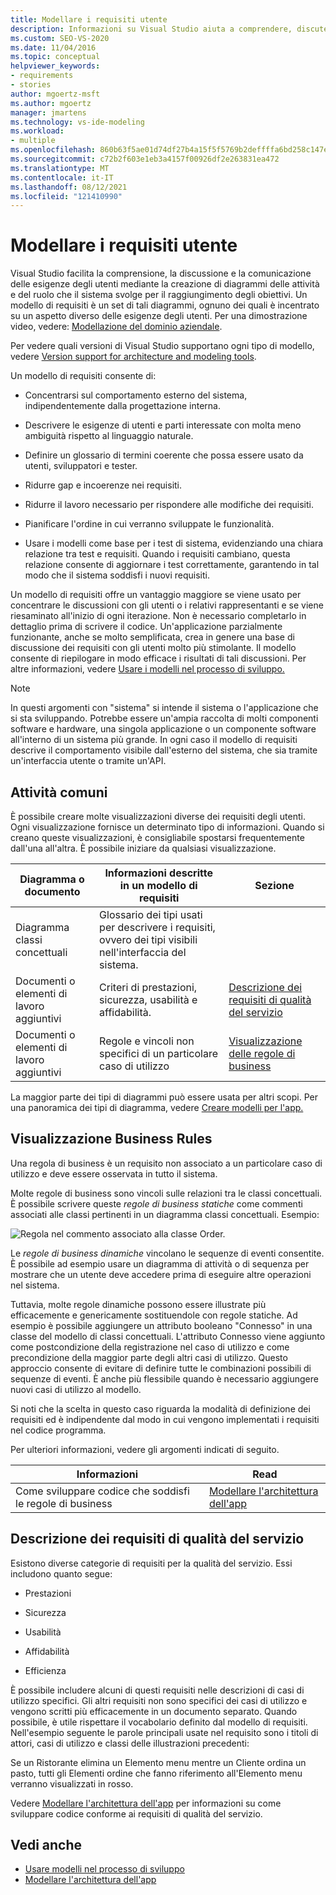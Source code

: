 ```yaml
---
title: Modellare i requisiti utente
description: Informazioni su Visual Studio aiuta a comprendere, discutere e comunicare le esigenze degli utenti disegnando diagrammi sulle loro attività.
ms.custom: SEO-VS-2020
ms.date: 11/04/2016
ms.topic: conceptual
helpviewer_keywords:
- requirements
- stories
author: mgoertz-msft
ms.author: mgoertz
manager: jmartens
ms.technology: vs-ide-modeling
ms.workload:
- multiple
ms.openlocfilehash: 860b63f5ae01d74df27b4a15f5f5769b2deffffa6bd258c147e4ce63d0abc0aa
ms.sourcegitcommit: c72b2f603e1eb3a4157f00926df2e263831ea472
ms.translationtype: MT
ms.contentlocale: it-IT
ms.lasthandoff: 08/12/2021
ms.locfileid: "121410990"
---
```

# <a name="model-user-requirements"></a>Modellare i requisiti utente

Visual Studio facilita la comprensione, la discussione e la comunicazione delle esigenze degli utenti mediante la creazione di diagrammi delle attività e del ruolo che il sistema svolge per il raggiungimento degli obiettivi. Un modello di requisiti è un set di tali diagrammi, ognuno dei quali è incentrato su un aspetto diverso delle esigenze degli utenti. Per una dimostrazione video, vedere: [Modellazione del dominio aziendale](https://channel9.msdn.com/blogs/clinted/uml-with-vs-2010-part-3-modeling-the-business-domain).

Per vedere quali versioni di Visual Studio supportano ogni tipo di modello, vedere [Version support for architecture and modeling tools](../modeling/analyze-and-model-your-architecture.md#VersionSupport).

Un modello di requisiti consente di:

- Concentrarsi sul comportamento esterno del sistema, indipendentemente dalla progettazione interna.

- Descrivere le esigenze di utenti e parti interessate con molta meno ambiguità rispetto al linguaggio naturale.

- Definire un glossario di termini coerente che possa essere usato da utenti, sviluppatori e tester.

- Ridurre gap e incoerenze nei requisiti.

- Ridurre il lavoro necessario per rispondere alle modifiche dei requisiti.

- Pianificare l'ordine in cui verranno sviluppate le funzionalità.

- Usare i modelli come base per i test di sistema, evidenziando una chiara relazione tra test e requisiti. Quando i requisiti cambiano, questa relazione consente di aggiornare i test correttamente, garantendo in tal modo che il sistema soddisfi i nuovi requisiti.

Un modello di requisiti offre un vantaggio maggiore se viene usato per concentrare le discussioni con gli utenti o i relativi rappresentanti e se viene riesaminato all'inizio di ogni iterazione. Non è necessario completarlo in dettaglio prima di scrivere il codice. Un'applicazione parzialmente funzionante, anche se molto semplificata, crea in genere una base di discussione dei requisiti con gli utenti molto più stimolante. Il modello consente di riepilogare in modo efficace i risultati di tali discussioni. Per altre informazioni, vedere [Usare i modelli nel processo di sviluppo.](../modeling/use-models-in-your-development-process.md)

> [!NOTE]
> In questi argomenti con "sistema" si intende il sistema o l'applicazione che si sta sviluppando. Potrebbe essere un'ampia raccolta di molti componenti software e hardware, una singola applicazione o un componente software all'interno di un sistema più grande. In ogni caso il modello di requisiti descrive il comportamento visibile dall'esterno del sistema, che sia tramite un'interfaccia utente o tramite un'API.

## <a name="common-tasks"></a>Attività comuni

È possibile creare molte visualizzazioni diverse dei requisiti degli utenti.  Ogni visualizzazione fornisce un determinato tipo di informazioni.  Quando si creano queste visualizzazioni, è consigliabile spostarsi frequentemente dall'una all'altra. È possibile iniziare da qualsiasi visualizzazione.

|Diagramma o documento|Informazioni descritte in un modello di requisiti|Sezione|
|-|-|-|
|Diagramma classi concettuali|Glossario dei tipi usati per descrivere i requisiti, ovvero dei tipi visibili nell'interfaccia del sistema.||
|Documenti o elementi di lavoro aggiuntivi|Criteri di prestazioni, sicurezza, usabilità e affidabilità.|[Descrizione dei requisiti di qualità del servizio](#QoSRequirements)|
|Documenti o elementi di lavoro aggiuntivi|Regole e vincoli non specifici di un particolare caso di utilizzo|[Visualizzazione delle regole di business](#BusinessRules)|

La maggior parte dei tipi di diagrammi può essere usata per altri scopi. Per una panoramica dei tipi di diagramma, vedere [Creare modelli per l'app.](../modeling/create-models-for-your-app.md)

## <a name="showing-business-rules"></a><a name="BusinessRules"></a> Visualizzazione Business Rules

Una regola di business è un requisito non associato a un particolare caso di utilizzo e deve essere osservata in tutto il sistema.

Molte regole di business sono vincoli sulle relazioni tra le classi concettuali. È possibile scrivere queste *regole di business statiche* come commenti associati alle classi pertinenti in un diagramma classi concettuali. Esempio:

![Regola nel commento associato alla classe Order.](../modeling/media/uml_reqmcd2.png)

Le *regole di business dinamiche* vincolano le sequenze di eventi consentite. È possibile ad esempio usare un diagramma di attività o di sequenza per mostrare che un utente deve accedere prima di eseguire altre operazioni nel sistema.

Tuttavia, molte regole dinamiche possono essere illustrate più efficacemente e genericamente sostituendole con regole statiche. Ad esempio è possibile aggiungere un attributo booleano "Connesso" in una classe del modello di classi concettuali. L'attributo Connesso viene aggiunto come postcondizione della registrazione nel caso di utilizzo e come precondizione della maggior parte degli altri casi di utilizzo. Questo approccio consente di evitare di definire tutte le combinazioni possibili di sequenze di eventi. È anche più flessibile quando è necessario aggiungere nuovi casi di utilizzo al modello.

Si noti che la scelta in questo caso riguarda la modalità di definizione dei requisiti ed è indipendente dal modo in cui vengono implementati i requisiti nel codice programma.

Per ulteriori informazioni, vedere gli argomenti indicati di seguito.

|Informazioni|Read|
|-|-|
|Come sviluppare codice che soddisfi le regole di business|[Modellare l'architettura dell'app](../modeling/model-your-app-s-architecture.md)|

## <a name="describing-quality-of-service-requirements"></a><a name="QoSRequirements"></a> Descrizione dei requisiti di qualità del servizio

Esistono diverse categorie di requisiti per la qualità del servizio. Essi includono quanto segue:

- Prestazioni

- Sicurezza

- Usabilità

- Affidabilità

- Efficienza

È possibile includere alcuni di questi requisiti nelle descrizioni di casi di utilizzo specifici. Gli altri requisiti non sono specifici dei casi di utilizzo e vengono scritti più efficacemente in un documento separato. Quando possibile, è utile rispettare il vocabolario definito dal modello di requisiti. Nell'esempio seguente le parole principali usate nel requisito sono i titoli di attori, casi di utilizzo e classi delle illustrazioni precedenti:

Se un Ristorante elimina un Elemento menu mentre un Cliente ordina un pasto, tutti gli Elementi ordine che fanno riferimento all'Elemento menu verranno visualizzati in rosso.

Vedere [Modellare l'architettura dell'app](../modeling/model-your-app-s-architecture.md) per informazioni su come sviluppare codice conforme ai requisiti di qualità del servizio.

## <a name="see-also"></a>Vedi anche

- [Usare modelli nel processo di sviluppo](../modeling/use-models-in-your-development-process.md)
- [Modellare l'architettura dell'app](../modeling/model-your-app-s-architecture.md)
